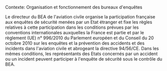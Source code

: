 Contexte: Organisation et fonctionnement  des bureaux d'enquêtes

Le directeur du BEA de l'aviation civile organise la participation française aux enquêtes de sécurité menées par un Etat étranger et fixe les règles relatives à cette participation dans les conditions prévues par les conventions internationales auxquelles la France est partie et par le règlement (UE) n° 996/2010 du Parlement européen et du Conseil du 20 octobre 2010 sur les enquêtes et la prévention des accidents et des incidents dans l'aviation civile et abrogeant la directive 94/56/CE. Dans les mêmes conditions, les représentants des Etats concernés par un accident ou un incident peuvent participer à l'enquête de sécurité sous le contrôle du BEA.